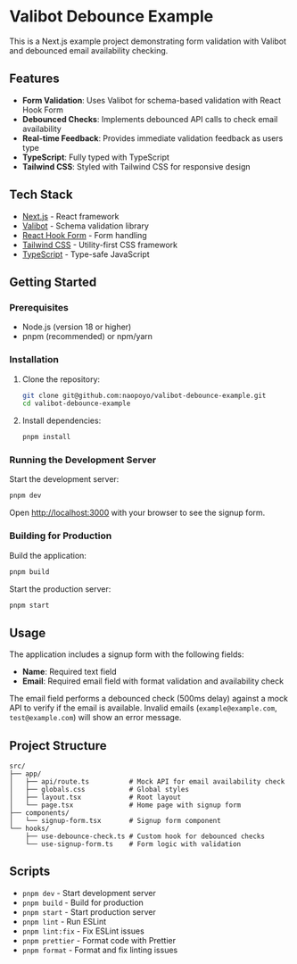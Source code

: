 # Valibot Debounce Example

This is a Next.js example project demonstrating form validation with Valibot and debounced email availability checking.

## Features

- **Form Validation**: Uses Valibot for schema-based validation with React Hook Form
- **Debounced Checks**: Implements debounced API calls to check email availability
- **Real-time Feedback**: Provides immediate validation feedback as users type
- **TypeScript**: Fully typed with TypeScript
- **Tailwind CSS**: Styled with Tailwind CSS for responsive design

## Tech Stack

- [Next.js](https://nextjs.org) - React framework
- [Valibot](https://valibot.dev) - Schema validation library
- [React Hook Form](https://react-hook-form.com) - Form handling
- [Tailwind CSS](https://tailwindcss.com) - Utility-first CSS framework
- [TypeScript](https://www.typescriptlang.org) - Type-safe JavaScript

## Getting Started

### Prerequisites

- Node.js (version 18 or higher)
- pnpm (recommended) or npm/yarn

### Installation

1. Clone the repository:

   ```bash
   git clone git@github.com:naopoyo/valibot-debounce-example.git
   cd valibot-debounce-example
   ```

2. Install dependencies:

   ```bash
   pnpm install
   ```

### Running the Development Server

Start the development server:

```bash
pnpm dev
```

Open [http://localhost:3000](http://localhost:3000) with your browser to see the signup form.

### Building for Production

Build the application:

```bash
pnpm build
```

Start the production server:

```bash
pnpm start
```

## Usage

The application includes a signup form with the following fields:

- **Name**: Required text field
- **Email**: Required email field with format validation and availability check

The email field performs a debounced check (500ms delay) against a mock API to verify if the email is available. Invalid emails (`example@example.com`, `test@example.com`) will show an error message.

## Project Structure

```text
src/
├── app/
│   ├── api/route.ts          # Mock API for email availability check
│   ├── globals.css           # Global styles
│   ├── layout.tsx            # Root layout
│   └── page.tsx              # Home page with signup form
├── components/
│   └── signup-form.tsx       # Signup form component
└── hooks/
    ├── use-debounce-check.ts # Custom hook for debounced checks
    └── use-signup-form.ts    # Form logic with validation
```

## Scripts

- `pnpm dev` - Start development server
- `pnpm build` - Build for production
- `pnpm start` - Start production server
- `pnpm lint` - Run ESLint
- `pnpm lint:fix` - Fix ESLint issues
- `pnpm prettier` - Format code with Prettier
- `pnpm format` - Format and fix linting issues
